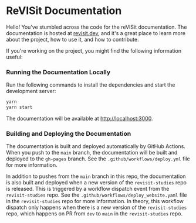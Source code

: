 # ReVISit Documentation

Hello! You've stumbled across the code for the reVISit documentation. The documentation is hosted at [revisit.dev](https://revisit.dev/), and it's a great place to learn more about the project, how to use it, and how to contribute.

If you're working on the project, you might find the following information useful:

### Running the Documentation Locally

Run the following commands to install the dependencies and start the development server:

```bash
yarn
yarn start
```

The documentation will be available at [http://localhost:3000](http://localhost:3000).

### Building and Deploying the Documentation

The documentation is built and deployed automatically by GitHub Actions. When you push to the `main` branch, the documentation will be built and deployed to the `gh-pages` branch. See the `.github/workflows/deploy.yml` file for more information.

In addition to pushes from the `main` branch in this repo, the documentation is also built and deployed when a new version of the `revisit-studies` repo is released. This is triggered by a workflow dispatch event from the `revisit-studies` repo. See the `.github/workflows/deploy_website.yaml` file in the `revisit-studies` repo for more information. In theory, this workflow dispatch only happens when there is a new version of the `revisit-studies` repo, which happens on PR from `dev` to `main` in the `revisit-studies` repo.

